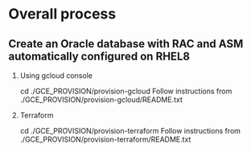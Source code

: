 # Overall process

## Create an Oracle database with RAC and ASM automatically configured on RHEL8

1) Using gcloud console

   cd ./GCE_PROVISION/provision-gcloud
	Follow instructions from ./GCE_PROVISION/provision-gcloud/README.txt

2) Terraform

   cd ./GCE_PROVISION/provision-terraform
        Follow instructions from ./GCE_PROVISION/provision-terraform/README.txt

